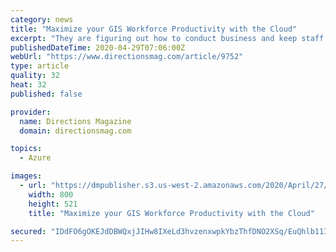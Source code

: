 ```yaml
---
category: news
title: "Maximize your GIS Workforce Productivity with the Cloud"
excerpt: "They are figuring out how to conduct business and keep staff engaged when no one is in the office; how to follow federal and state recommendations and still meet revenue goals; how to provide resources the public needs while staying safe;"
publishedDateTime: 2020-04-29T07:06:00Z
webUrl: "https://www.directionsmag.com/article/9752"
type: article
quality: 32
heat: 32
published: false

provider:
  name: Directions Magazine
  domain: directionsmag.com

topics:
  - Azure

images:
  - url: "https://dmpublisher.s3.us-west-2.amazonaws.com/2020/April/27/6/64903d42-602d-4f20-b147-64d6da1e5bbe-sized"
    width: 800
    height: 521
    title: "Maximize your GIS Workforce Productivity with the Cloud"

secured: "IDdFO6gOKEJdDBWQxjJIHw8IXeLd3hvzenxwpkYbzThfDNO2XSq/EuQhlb11I1d73XQxXJEzKJp0HLq+/7jPZFd1u1cO9Y9Fbq8rYHFpUEUnxYJ5h/gmGvYuiE+MFEa7YA1kA8w9KQPV3uQ5053vzpzMu5dhFDAb6wLqZqkap8xxWaxWzIlfaD9FyC1jmdMgSeT/R4N4JU9jvFuHJ+uy9EibUpff/q3myQ5RU7xEJsQGA5lKiL87kN5XGjOE81nkUbBmrpM78BRPM1QEnEwBzJl5BM4MQtKn7VARu3NnLVS4sLBJWt/flJX93y87g5mk;2KyK+3ll59CGP53/U0JVUQ=="
---
```


